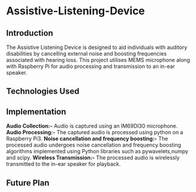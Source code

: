 # Assistive-Listening-Device
## Introduction
The Assistive Listening Device is designed to aid individuals with auditory disabilities by cancelling external noise and boosting frequencies associated with hearing loss. This project utilises MEMS microphone along with Raspberry Pi for audio processing and transmission to an in-ear speaker.
## Technologies Used

## Implementation 
 **Audio Collection:-**
Audio is captured using an IM69DI30 microphone.
**Audio Processing:-**
The captured audio is processed using python on a Raspberry Pi3.
**Noise cancellation and frequency boosting:-** The processed audio undergoes noise cancellation and frequency boosting algorithms implemented using Python libraries such as pywavelets,numpy and scipy.
**Wireless Transmission:-** 
The processed audio is wirelessly transmitted to the in-ear speaker for playback.
## Future Plan


